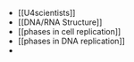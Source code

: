 - [[U4scientists]]
- [[DNA/RNA Structure]]
- [[phases in cell replication]]
- [[phases in DNA replication]]
-